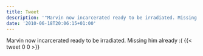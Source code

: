 ```yaml
---
title: Tweet
description: '"Marvin now incarcerated ready to be irradiated. Missing him already :("'
date: '2010-06-18T20:06:15+01:00'
---
```

Marvin now incarcerated ready to be irradiated. Missing him already :(
      {{< tweet 0 0 >}}
    
